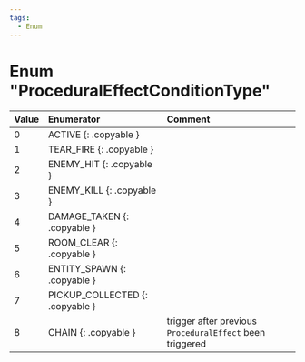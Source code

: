```yaml
---
tags:
  - Enum
---
```

# Enum "ProceduralEffectConditionType"
|Value|Enumerator|Comment|
|:--|:--|:--|
|0 |ACTIVE {: .copyable } |  |
|1 |TEAR_FIRE {: .copyable } |  |
|2 |ENEMY_HIT {: .copyable } |  |
|3 |ENEMY_KILL {: .copyable } |  |
|4 |DAMAGE_TAKEN {: .copyable } |  |
|5 |ROOM_CLEAR {: .copyable } |  |
|6 |ENTITY_SPAWN {: .copyable } |  |
|7 |PICKUP_COLLECTED {: .copyable } |  |
|8 |CHAIN {: .copyable } | trigger after previous `ProceduralEffect` been triggered |

